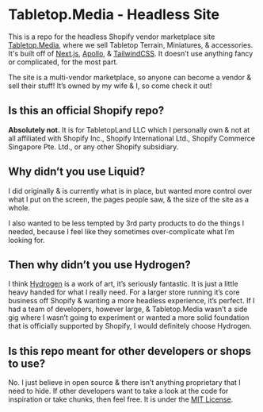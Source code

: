 # Tabletop.Media - Headless Site

This is a repo for the headless Shopify vendor marketplace site [Tabletop.Media](https://tabletop.media), where we sell Tabletop Terrain, Miniatures, & accessories. It's built off of [Next.js](https://nextjs.org/), [Apollo](https://www.apollographql.com/), & [TailwindCSS](https://tailwindcss.com). It doesn’t use anything fancy or complicated, for the most part.

The site is a multi-vendor marketplace, so anyone can become a vendor & sell their stuff! It’s owned by my wife & I, so come check it out!

## Is this an official Shopify repo?

**Absolutely not.** It is for TabletopLand LLC which I personally own & not at all affiliated with Shopify Inc., Shopify International Ltd., Shopify Commerce Singapore Pte. Ltd., or any other Shopify subsidiary.

## Why didn’t you use Liquid?

I did originally & is currently what is in place, but wanted more control over what I put on the screen, the pages people saw, & the size of the site as a whole.

I also wanted to be less tempted by 3rd party products to do the things I needed, because I feel like they sometimes over-complicate what I’m looking for.

## Then why didn’t you use Hydrogen?

I think [Hydrogen](https://github.com/Shopify/hydrogen) is a work of art, it’s seriously fantastic. It is just a little heavy handed for what I really need. For a larger store running it’s core business off Shopify & wanting a more headless experience, it’s perfect. If I had a team of developers, however large, & Tabletop.Media wasn’t a side gig where I wasn’t going to experiment or wanted a more solid foundation that is officially supported by Shopify, I would definitely choose Hydrogen.

## Is this repo meant for other developers or shops to use?

No. I just believe in open source & there isn’t anything proprietary that I need to hide. If other developers want to take a look at the code for inspiration or take chunks, then feel free. It is under the [MIT License](https://github.com/git/git-scm.com/blob/main/MIT-LICENSE.txt).
